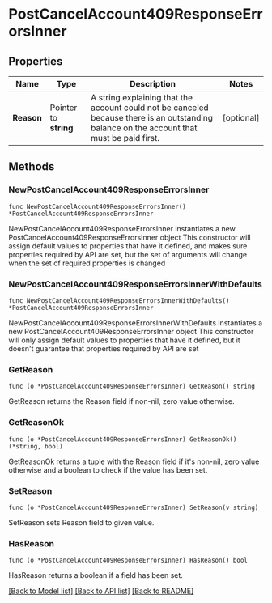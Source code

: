 # PostCancelAccount409ResponseErrorsInner

## Properties

Name | Type | Description | Notes
------------ | ------------- | ------------- | -------------
**Reason** | Pointer to **string** | A string explaining that the account could not be canceled because there is an outstanding balance on the account that must be paid first. | [optional] 

## Methods

### NewPostCancelAccount409ResponseErrorsInner

`func NewPostCancelAccount409ResponseErrorsInner() *PostCancelAccount409ResponseErrorsInner`

NewPostCancelAccount409ResponseErrorsInner instantiates a new PostCancelAccount409ResponseErrorsInner object
This constructor will assign default values to properties that have it defined,
and makes sure properties required by API are set, but the set of arguments
will change when the set of required properties is changed

### NewPostCancelAccount409ResponseErrorsInnerWithDefaults

`func NewPostCancelAccount409ResponseErrorsInnerWithDefaults() *PostCancelAccount409ResponseErrorsInner`

NewPostCancelAccount409ResponseErrorsInnerWithDefaults instantiates a new PostCancelAccount409ResponseErrorsInner object
This constructor will only assign default values to properties that have it defined,
but it doesn't guarantee that properties required by API are set

### GetReason

`func (o *PostCancelAccount409ResponseErrorsInner) GetReason() string`

GetReason returns the Reason field if non-nil, zero value otherwise.

### GetReasonOk

`func (o *PostCancelAccount409ResponseErrorsInner) GetReasonOk() (*string, bool)`

GetReasonOk returns a tuple with the Reason field if it's non-nil, zero value otherwise
and a boolean to check if the value has been set.

### SetReason

`func (o *PostCancelAccount409ResponseErrorsInner) SetReason(v string)`

SetReason sets Reason field to given value.

### HasReason

`func (o *PostCancelAccount409ResponseErrorsInner) HasReason() bool`

HasReason returns a boolean if a field has been set.


[[Back to Model list]](../README.md#documentation-for-models) [[Back to API list]](../README.md#documentation-for-api-endpoints) [[Back to README]](../README.md)


